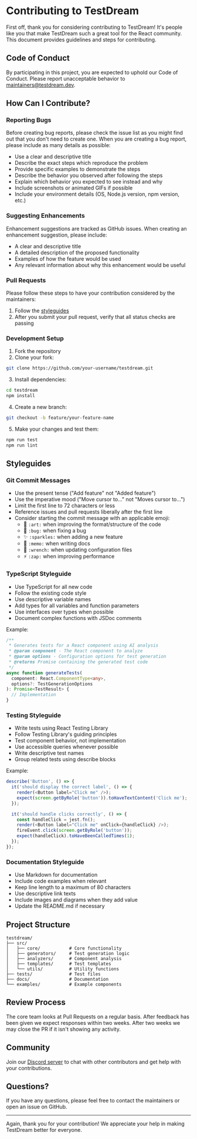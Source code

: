 # Contributing to TestDream

First off, thank you for considering contributing to TestDream! It's people like you that make TestDream such a great tool for the React community. This document provides guidelines and steps for contributing.

## Code of Conduct

By participating in this project, you are expected to uphold our Code of Conduct. Please report unacceptable behavior to [maintainers@testdream.dev](mailto:maintainers@testdream.dev).

## How Can I Contribute?

### Reporting Bugs

Before creating bug reports, please check the issue list as you might find out that you don't need to create one. When you are creating a bug report, please include as many details as possible:

* Use a clear and descriptive title
* Describe the exact steps which reproduce the problem
* Provide specific examples to demonstrate the steps
* Describe the behavior you observed after following the steps
* Explain which behavior you expected to see instead and why
* Include screenshots or animated GIFs if possible
* Include your environment details (OS, Node.js version, npm version, etc.)

### Suggesting Enhancements

Enhancement suggestions are tracked as GitHub issues. When creating an enhancement suggestion, please include:

* A clear and descriptive title
* A detailed description of the proposed functionality
* Examples of how the feature would be used
* Any relevant information about why this enhancement would be useful

### Pull Requests

Please follow these steps to have your contribution considered by the maintainers:

1. Follow the [styleguides](#styleguides)
2. After you submit your pull request, verify that all status checks are passing

### Development Setup

1. Fork the repository
2. Clone your fork:
```bash
git clone https://github.com/your-username/testdream.git
```

3. Install dependencies:
```bash
cd testdream
npm install
```

4. Create a new branch:
```bash
git checkout -b feature/your-feature-name
```

5. Make your changes and test them:
```bash
npm run test
npm run lint
```

## Styleguides

### Git Commit Messages

* Use the present tense ("Add feature" not "Added feature")
* Use the imperative mood ("Move cursor to..." not "Moves cursor to...")
* Limit the first line to 72 characters or less
* Reference issues and pull requests liberally after the first line
* Consider starting the commit message with an applicable emoji:
    * 🎨 `:art:` when improving the format/structure of the code
    * 🐛 `:bug:` when fixing a bug
    * ✨ `:sparkles:` when adding a new feature
    * 📝 `:memo:` when writing docs
    * 🔧 `:wrench:` when updating configuration files
    * ⚡️ `:zap:` when improving performance

### TypeScript Styleguide

* Use TypeScript for all new code
* Follow the existing code style
* Use descriptive variable names
* Add types for all variables and function parameters
* Use interfaces over types when possible
* Document complex functions with JSDoc comments

Example:

```typescript
/**
 * Generates tests for a React component using AI analysis
 * @param component - The React component to analyze
 * @param options - Configuration options for test generation
 * @returns Promise containing the generated test code
 */
async function generateTests(
  component: React.ComponentType<any>,
  options?: TestGenerationOptions
): Promise<TestResult> {
  // Implementation
}
```

### Testing Styleguide

* Write tests using React Testing Library
* Follow Testing Library's guiding principles
* Test component behavior, not implementation
* Use accessible queries whenever possible
* Write descriptive test names
* Group related tests using describe blocks

Example:

```typescript
describe('Button', () => {
  it('should display the correct label', () => {
    render(<Button label="Click me" />);
    expect(screen.getByRole('button')).toHaveTextContent('Click me');
  });

  it('should handle clicks correctly', () => {
    const handleClick = jest.fn();
    render(<Button label="Click me" onClick={handleClick} />);
    fireEvent.click(screen.getByRole('button'));
    expect(handleClick).toHaveBeenCalledTimes(1);
  });
});
```

### Documentation Styleguide

* Use Markdown for documentation
* Include code examples when relevant
* Keep line length to a maximum of 80 characters
* Use descriptive link texts
* Include images and diagrams when they add value
* Update the README.md if necessary

## Project Structure

```
testdream/
├── src/
│   ├── core/           # Core functionality
│   ├── generators/     # Test generation logic
│   ├── analyzers/      # Component analysis
│   ├── templates/      # Test templates
│   └── utils/          # Utility functions
├── tests/              # Test files
├── docs/               # Documentation
└── examples/           # Example components
```

## Review Process

The core team looks at Pull Requests on a regular basis. After feedback has been given we expect responses within two weeks. After two weeks we may close the PR if it isn't showing any activity.

## Community

Join our [Discord server](https://discord.gg/testdream) to chat with other contributors and get help with your contributions.

## Questions?

If you have any questions, please feel free to contact the maintainers or open an issue on GitHub.

---

Again, thank you for your contribution! We appreciate your help in making TestDream better for everyone.
